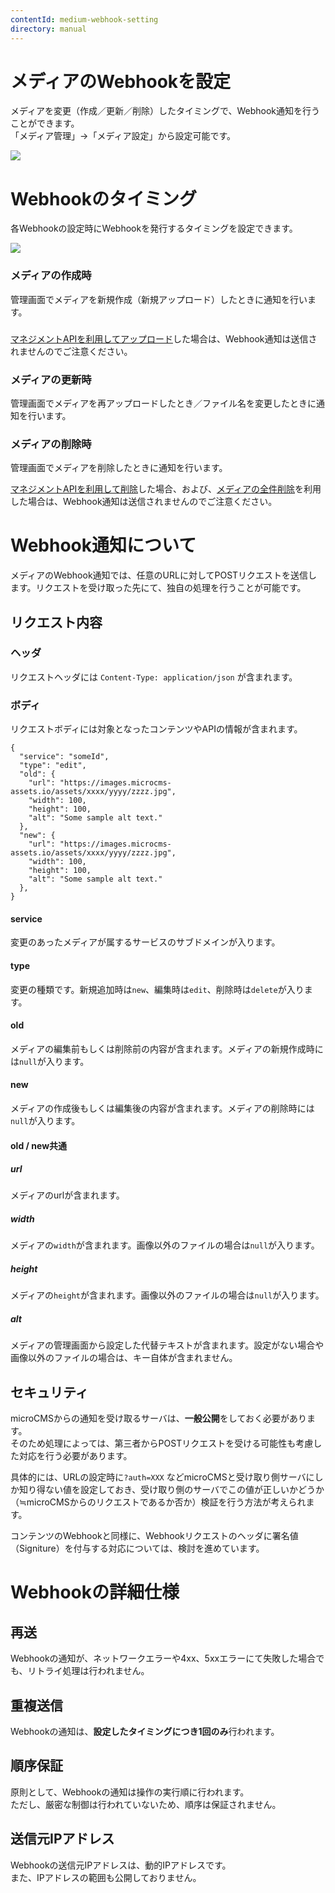 ```yaml
---
contentId: medium-webhook-setting
directory: manual
---
```


# メディアのWebhookを設定

メディアを変更（作成／更新／削除）したタイミングで、Webhook通知を行うことができます。  
「メディア管理」→「メディア設定」から設定可能です。  
  
![](https://images.microcms-assets.io/assets/d6af1616730544a596d299c20834f460/991c1df1c01840f6994d43438b6508a5/CleanShot%202023-08-28%20at%2013.27.30%402x.png)  

Webhookのタイミング
=============

各Webhookの設定時にWebhookを発行するタイミングを設定できます。  
  
![](https://images.microcms-assets.io/assets/d6af1616730544a596d299c20834f460/424feacdd4794f9184bb32b7b8600706/media-webhook-3.png)  

### メディアの作成時

管理画面でメディアを新規作成（新規アップロード）したときに通知を行います。

###

[マネジメントAPIを利用してアップロード](/management-api/post-media)した場合は、Webhook通知は送信されませんのでご注意ください。

### メディアの更新時

管理画面でメディアを再アップロードしたとき／ファイル名を変更したときに通知を行います。

### メディアの削除時

管理画面でメディアを削除したときに通知を行います。

[マネジメントAPIを利用して削除](/management-api/delete-media-v2)した場合、および、[メディアの全件削除](/manual/media-management#h88d26267bd)を利用した場合は、Webhook通知は送信されませんのでご注意ください。

Webhook通知について
=============

メディアのWebhook通知では、任意のURLに対してPOSTリクエストを送信します。リクエストを受け取った先にて、独自の処理を行うことが可能です。

リクエスト内容
-------

### ヘッダ

リクエストヘッダには `Content-Type: application/json` が含まれます。

### ボディ

リクエストボディには対象となったコンテンツやAPIの情報が含まれます。  

    {
      "service": "someId",
      "type": "edit",
      "old": {
        "url": "https://images.microcms-assets.io/assets/xxxx/yyyy/zzzz.jpg",
        "width": 100,
        "height": 100,
        "alt": "Some sample alt text."
      },
      "new": {
        "url": "https://images.microcms-assets.io/assets/xxxx/yyyy/zzzz.jpg",
        "width": 100,
        "height": 100,
        "alt": "Some sample alt text."
      },
    }

#### service

変更のあったメディアが属するサービスのサブドメインが入ります。

#### type 

変更の種類です。新規追加時は`new`、編集時は`edit`、削除時は`delete`が入ります。

#### old

メディアの編集前もしくは削除前の内容が含まれます。メディアの新規作成時には`null`が入ります。

#### new

メディアの作成後もしくは編集後の内容が含まれます。メディアの削除時には`null`が入ります。

#### old / new共通

##### url

メディアのurlが含まれます。

##### width

メディアの`width`が含まれます。画像以外のファイルの場合は`null`が入ります。

##### height

メディアの`height`が含まれます。画像以外のファイルの場合は`null`が入ります。

##### alt

メディアの管理画面から設定した代替テキストが含まれます。設定がない場合や画像以外のファイルの場合は、キー自体が含まれません。

セキュリティ
------

microCMSからの通知を受け取るサーバは、**一般公開**をしておく必要があります。  
そのため処理によっては、第三者からPOSTリクエストを受ける可能性も考慮した対応を行う必要があります。  
  
具体的には、URLの設定時に`?auth=XXX` などmicroCMSと受け取り側サーバにしか知り得ない値を設定しておき、受け取り側のサーバでこの値が正しいかどうか（≒microCMSからのリクエストであるか否か）検証を行う方法が考えられます。

コンテンツのWebhookと同様に、Webhookリクエストのヘッダに署名値（Signiture）を付与する対応については、検討を進めています。

Webhookの詳細仕様
============

再送
--

Webhookの通知が、ネットワークエラーや4xx、5xxエラーにて失敗した場合でも、リトライ処理は行われません。

重複送信
----

Webhookの通知は、**設定したタイミングにつき1回のみ**行われます。

順序保証
----

原則として、Webhookの通知は操作の実行順に行われます。  
ただし、厳密な制御は行われていないため、順序は保証されません。

送信元IPアドレス
---------

Webhookの送信元IPアドレスは、動的IPアドレスです。  
また、IPアドレスの範囲も公開しておりません。